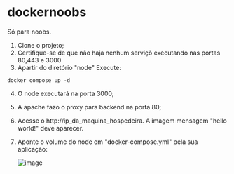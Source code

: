 # dockernoobs

Só para noobs.

1. Clone o projeto;
2. Certifique-se de que não haja nenhum serviçõ executando nas portas 80,443 e 3000
3. Apartir do diretório "node" Execute:
```
docker compose up -d
```
4. O node executará na porta 3000;
5. A apache fazo o proxy para backend na porta 80;
6. Acesse o http://ip_da_maquina_hospedeira. A imagem mensagem "hello world!" deve aparecer.
7. Aponte o volume do node em "docker-compose.yml" pela sua aplicação:

   ![image](https://github.com/mantenedor/dockernoobs/assets/5191875/21615309-97f5-48a8-b0f1-6f8b84b2d1c1)

